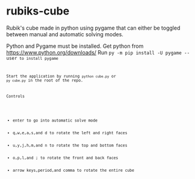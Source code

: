 # rubiks-cube
Rubik's cube made in python using pygame that can either be toggled between manual and automatic solving modes.

Python and Pygame must be installed.
  Get python from https://www.python.org/downloads/
  Run <code>py -m pip install -U pygame --user<code> to install pygame

Start the application by running <code>python cube.py</code> or <code>py cube.py</code> in the root of the repo.

Controls
<ul>
  <li>enter to go into automatic solve mode</li>
  <li>q,w,e,a,s,and d to rotate the left and right faces </li>
  <li>u,y,j,h,m,and n to rotate the top and bottom faces</li>
  <li>o,p,l,and ; to rotate the front and back faces</li>
  <li>arrow keys,period,and comma to rotate the entire cube</li>
</ul>
